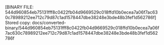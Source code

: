 [BINARY FILE: 544d960854eb75131fff8c0422fb04d9669529c018ffd10b0ecea7a06f7ac630c78989212ee712c79d87c1ad1578447dbe38248e3bde48b3fef1d562786f]
Stored copy: docs/converted-binary/544d960854eb75131fff8c0422fb04d9669529c018ffd10b0ecea7a06f7ac630c78989212ee712c79d87c1ad1578447dbe38248e3bde48b3fef1d562786f
